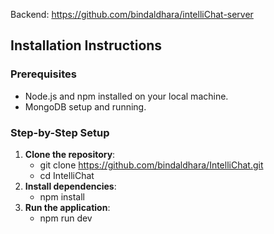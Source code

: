 Backend: https://github.com/bindaldhara/intelliChat-server

## Installation Instructions

### Prerequisites
- Node.js and npm installed on your local machine.
- MongoDB setup and running.

### Step-by-Step Setup

1. **Clone the repository**:
   - git clone https://github.com/bindaldhara/IntelliChat.git
   - cd IntelliChat
2. **Install dependencies**:
   - npm install
2. **Run the application**:
   - npm run dev

